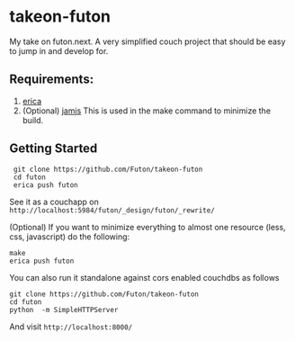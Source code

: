 takeon-futon
============

My take on futon.next. A very simplified couch project that should be easy to jump in and develop for.

Requirements:
--------------

 1. [erica](https://github.com/ryanramage/erica)
 2. (Optional) [jamjs](http://jamjs.org/docs) This is used in the make command to minimize the build.


Getting Started
---------------


     git clone https://github.com/Futon/takeon-futon
     cd futon
     erica push futon

See it as a couchapp on ```http://localhost:5984/futon/_design/futon/_rewrite/```


(Optional)
If you want to minimize everything to almost one resource (less, css, javascript) do the following:

    make
    erica push futon




You can also run it standalone against cors enabled couchdbs as follows

    git clone https://github.com/Futon/takeon-futon
    cd futon
    python  -m SimpleHTTPServer

And visit  ```http://localhost:8000/```

